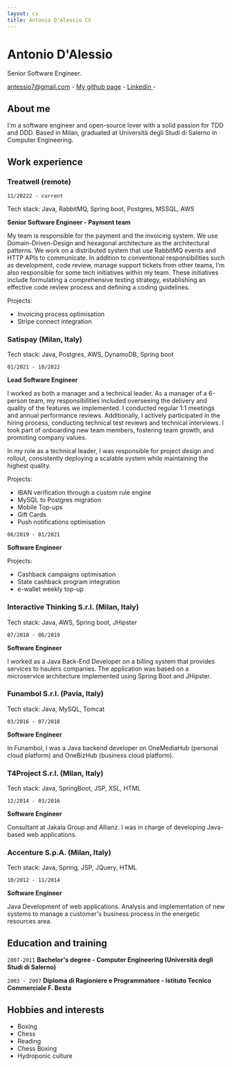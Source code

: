 ```yaml
---
layout: cv
title: Antonio D'Alessio CV
---
```

# Antonio D'Alessio
Senior Software Engineer.

<div id="webaddress">
<a href="antessio7@agmail.com"><i class="fa-solid fa-users"></i>  antessio7@gmail.com</a> -
<a href="https://github.com/antessio"><i class="fa-brands fa-github"></i> My github page</a> - 
<a href="https://www.linkedin.com/in/antonio-d-alessio-50149466/"><i class="fa-brands fa-linkedin"></i> Linkedin </a> - 
</div>


## About me

I'm a software engineer and open-source lover with a solid passion for TDD and DDD.
Based in Milan, graduated at Università degli Studi di Salerno in Computer Engineering.


## Work experience

### __Treatwell__ (remote)

`11/20222 - current`

Tech stack: Java, RabbitMQ, Spring boot, Postgres, MSSQL, AWS

**Senior Software Engineer - Payment team**


My team is responsible for the payment and the invoicing system.
We use Domain-Driven-Design and hexagonal architecture as the architectural patterns. 
We work on a distributed system that use RabbitMQ events and HTTP APIs to communicate.
In addition to conventional responsibilities such as development, code review, manage support tickets from other teams, I'm also responsible for some tech initiatives within my team. 
These initiatives include formulating a comprehensive testing strategy, establishing an effective code review process and defining a coding guidelines.

Projects:
- Invoicing process optimisation
- Stripe connect integration

### __Satispay__ (Milan, Italy)

Tech stack: Java, Postgres, AWS, DynamoDB, Spring boot

`01/2021 - 10/2022`

**Lead Software Engineer**

I worked as both a manager and a technical leader. As a manager of a 6-person team, my responsibilities included overseeing the delivery and quality of the features we implemented. 
I conducted regular 1:1 meetings and annual performance reviews. Additionally, I actively participated in the hiring process, conducting technical test reviews and technical interviews. I took part of onboarding new team members, fostering team growth, and promoting company values.

In my role as a technical leader, I was responsible for project design and rollout, consistently deploying a scalable system while maintaining the highest quality.

Projects:
- IBAN verification through a custom rule engine
- MySQL to Postgres migration
- Mobile Top-ups
- Gift Cards
- Push notifications optimisation


`06/2019 - 01/2021`

**Software Engineer**

Projects:
- Cashback campaigns optimisation
- State cashback program integration
- e-wallet weekly top-up

### __Interactive Thinking S.r.l.__ (Milan, Italy)

Tech stack: Java, AWS, Spring boot, JHipster

`07/2018 - 06/2019`

**Software Engineer**

I worked as a Java Back-End Developer on a billing system that provides services to haulers companies.
The application was based on a microservice architecture implemented using Spring Boot and JHipster.

### __Funambol S.r.l.__ (Pavia, Italy)

Tech stack: Java, MySQL, Tomcat

`03/2016 - 07/2018`

**Software Engineer**

In Funambol, I was a Java backend developer on OneMediaHub (personal cloud platform) and OneBizHub (business cloud platform).

### __T4Project S.r.l.__ (Milan, Italy)

Tech stack: Java, SpringBoot, JSP, XSL, HTML

`12/2014 - 03/2016`

**Software Engineer**

Consultant at Jakala Group and Allianz. I was in charge of developing Java-based web applications.

### __Accenture S.p.A.__ (Milan, Italy)

Tech stack: Java, Spring, JSP, JQuery, HTML

`10/2012 - 11/2014`

**Software Engineer**

Java Development of web applications. Analysis and implementation of new systems to manage a customer's business process in the energetic resources area.

## Education and training

`2007-2011`
__Bachelor's degree - Computer Engineering (Università degli Studi di Salerno)__

`2003 - 2007`
__Diploma di Ragioniere e Programmatore -  Istituto Tecnico Commerciale F. Besta__

## Hobbies and interests
- Boxing
- Chess
- Reading
- Chess Boxing
- Hydroponic culture


<!-- ### Footer

Last updated: May 2013 -->



